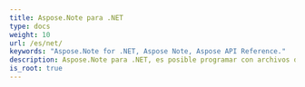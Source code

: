 ```yaml
---
title: Aspose.Note para .NET
type: docs
weight: 10
url: /es/net/
keywords: "Aspose.Note for .NET, Aspose Note, Aspose API Reference."
description: Aspose.Note para .NET, es posible programar con archivos de Microsoft OneNote sin Microsoft Office Automation.
is_root: true
---
```

